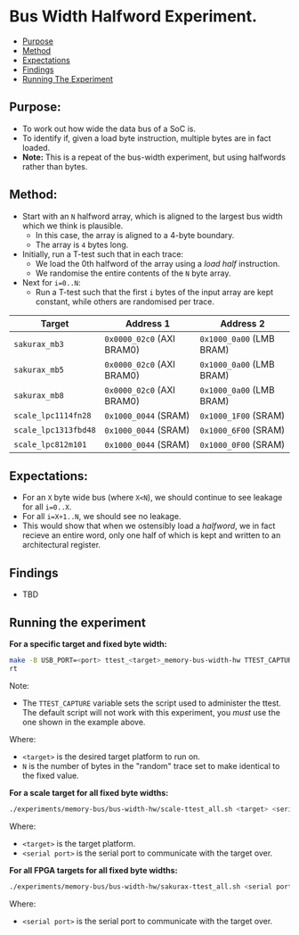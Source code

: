 
# Bus Width Halfword Experiment.

- [Purpose](#Purpose)
- [Method](#Method)
- [Expectations](#Expectations)
- [Findings](#Findings)
- [Running The Experiment](#Running-the-experiment)

## Purpose:

- To work out how wide the data bus of a SoC is.
- To identify if, given a load byte instruction, multiple bytes are in
  fact loaded.
- **Note:** This is a repeat of the bus-width experiment, but using halfwords
  rather than bytes.

## Method:

- Start with an `N` halfword array, which is aligned to the largest bus width
  which we think is plausible.
  - In this case, the array is aligned to a 4-byte boundary.
  - The array is `4` bytes long.
- Initially, run a T-test such that in each trace:
  - We load the 0th halfword of the array using a *load half* instruction.
  - We randomise the entire contents of the `N` byte array.
- Next for `i=0..N`:
  - Run a T-test such that the first `i` bytes of the input array are
    kept constant, while others are randomised per trace.

Target  | Address 1     | Address 2
-------------------|-------------------------|----------------------
`sakurax_mb3`       | `0x0000_02c0` (AXI BRAM0) | `0x1000_0a00` (LMB BRAM)
`sakurax_mb5`       | `0x0000_02c0` (AXI BRAM0) | `0x1000_0a00` (LMB BRAM)
`sakurax_mb8`       | `0x0000_02c0` (AXI BRAM0) | `0x1000_0a00` (LMB BRAM)
`scale_lpc1114fn28` | `0x1000_0044` (SRAM) | `0x1000_1F00` (SRAM)
`scale_lpc1313fbd48`| `0x1000_0044` (SRAM) | `0x1000_6F00` (SRAM)
`scale_lpc812m101`  | `0x1000_0044` (SRAM) | `0x1000_0F00` (SRAM)

## Expectations:
- For an `X` byte wide bus (where `X<N`), we should continue to see leakage
  for all `i=0..X`.
- For all `i=X+1..N`, we should see no leakage.
- This would show that when we ostensibly load a *halfword*, we in fact
  recieve an entire word, only one half of which is kept and written to an
  architectural register.

## Findings

- TBD

## Running the experiment

**For a specific target and fixed byte width:**

```sh
make -B USB_PORT=<port> ttest_<target>_memory-bus-width-hw TTEST_CAPTURE=./experiments/memory-bus/bus-width-hw/ttest.py TTEST_FLAGS="--fixed-byte-len N"
rt
```

Note:
- The `TTEST_CAPTURE` variable sets the script used to administer the ttest.
  The default script will not work with this experiment, you *must* use
  the one shown in the example above.

Where:
-  `<target>` is the desired target platform to run on.
- `N` is the number of bytes in the "random" trace set to make identical
  to the fixed value.

**For a scale target for all fixed byte widths:**

```sh
./experiments/memory-bus/bus-width-hw/scale-ttest_all.sh <target> <serial port>
```

Where:
- `<target>` is the target platform.
- `<serial port>` is the serial port to communicate with the target over.

**For all FPGA targets for all fixed byte widths:**

```sh
./experiments/memory-bus/bus-width-hw/sakurax-ttest_all.sh <serial port>
```
Where:
- `<serial port>` is the serial port to communicate with the target over.

